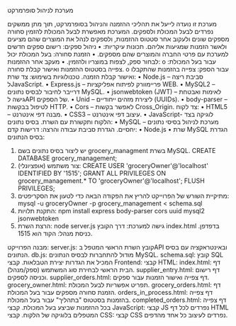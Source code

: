 מערכת לניהול סופרמרקט

מערכת זו נועדה לייעל את תהליכי ההזמנה והניהול בסופרמרקט, תוך מתן ממשקים נפרדים לבעל המכולת ולספקים. המערכת מאפשרת לבעל המכולת להזמין סחורה מספקים שונים ולעקוב אחר סטטוס ההזמנות, ולספקים לנהל את המוצרים שהם מציעים ולאשר הזמנות שמגיעות אליהם.
תכונות עיקריות:
•	ניהול ספקים: רישום ספקים חדשים למערכת עם פרטי החברה והמוצרים שהם מספקים.
•	הזמנת סחורה: בעל המכולת יכול לבחור ספק, לצפות במוצריו ולהזמין.
•	מעקב אחר ההזמנות:
o	עבור בעל המכולת: צפייה בסטטוס ההזמנות ואישור קבלת סחורה.
o	עבור הספק: צפייה בהזמנות שהתקבלו ואישור קבלת הזמנה.
טכנולוגיות בשימוש:
צד שרת:
•	Node.js – סביבת ריצה לJavaScript.
•	Express.js – פריימוורק לפיתוח אפליקציות WEB.
•	MySQL2 – דרייבר לחיבור לבסיס נתונים MySQL.
•	jsonwebtoken (JWT) – לאימות ואבטחת גישה לAPI של הספקים.
•	Unid – ליצירת מזהים ייחודיים (UUIDs).
•	body-parser – לטיפול בבקשות HTTP.
•	Cors – לאפשר בקשות Cross_Origin.
צד לקוח:
•	HTML5 – מבנה דפי אינטרנט.
•	CSS3 – עיצוב דפי אינטרנט.
•	JavaScript- לוגיקה בצד הלקוח ותקשורת עם השרת.
בסיס נתונים:
•	MySQL – מערכת לניהול בסיסי נתונים יחסיים.
הגדרת סביבת עבודה והרצה:
דרישות קדם:
•	Node.js
•	שרת MySQL
הגדרת בסיס הנתונים:
1.	יש ליצור בסיס נתונים בשם grocery_managment בשרת MySQL.
CREATE DATABASE grocery_management;
2.	צור משתמש (אופציונלי): 
CREATE USER 'groceryOwner'@'localhost' IDENTIFIED BY '1515';
GRANT ALL PRIVILEGES ON grocery_management.* TO 'groceryOwner'@'localhost';
FLUSH PRIVILEGES;
3.	מתיקיית השורש של הפרוייקט להריץ את הפקודה הבאה כדי לטעון את הסקריפטים:
mysql -u groceryOwner -p grocery_management < schema.sql
4.	התקנת תלויות:
npm install express body-parser cors uuid mysql2 jsonwebtoken
5.	הרצת השרת:
node server.js
גישה למערכת:
דרך הקובץ index.html בדפדפן.
כניסת מנהל: הקוד הוא 1515.

מבנה הפרוייקט:
server.js: קובץ השרת הראשי המטפל בAPI ובאינטראקציה עם בסיס הנתונים.
db.js: מודול להתחברות לבסיס הנתונים MySQL.
schema.sql: קובץ SQL המכיל את הגדרות יצירת הטבלאות.
קבצי Frontend:
קבצי HTML:
index.html: דף הבית הראשי לבחירת סוג המשתמש (ספק/מנהל).
supplier_entry.html: דף רישום וכניסה לספקים.
supplier_orders.html: דף צפייה ואישור הזמנות עבור ספקים.
grocery_owner.html: תפריט אפשריות לבעל המכולת.
grocery_orders.html: דף הזמנת סחורה מספקים עבור בעל המכולת.
orders_in_process.html: דף צפייה בהזמנות בסטטוס "בתהליך" עבור בעל המכולת.
completed_orders.html: דף צפייה בכל ההזמנות שביצע בעל המכולת.
קבצי JavaScript: קבצי JS נפרדים לכל דף HTML המטפלים בלוגיקה של הלקוח.
קבצי CSS: קבצי CSS נפרדים לעיצוב כל אחד מהדפים.
